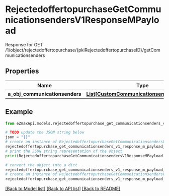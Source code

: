 # RejectedoffertopurchaseGetCommunicationsendersV1ResponseMPayload

Response for GET /1/object/rejectedoffertopurchase/{pkiRejectedoffertopurchaseID}/getCommunicationsenders

## Properties

Name | Type | Description | Notes
------------ | ------------- | ------------- | -------------
**a_obj_communicationsenders** | [**List[CustomCommunicationsenderResponse]**](CustomCommunicationsenderResponse.md) |  | 

## Example

```python
from eZmaxApi.models.rejectedoffertopurchase_get_communicationsenders_v1_response_m_payload import RejectedoffertopurchaseGetCommunicationsendersV1ResponseMPayload

# TODO update the JSON string below
json = "{}"
# create an instance of RejectedoffertopurchaseGetCommunicationsendersV1ResponseMPayload from a JSON string
rejectedoffertopurchase_get_communicationsenders_v1_response_m_payload_instance = RejectedoffertopurchaseGetCommunicationsendersV1ResponseMPayload.from_json(json)
# print the JSON string representation of the object
print(RejectedoffertopurchaseGetCommunicationsendersV1ResponseMPayload.to_json())

# convert the object into a dict
rejectedoffertopurchase_get_communicationsenders_v1_response_m_payload_dict = rejectedoffertopurchase_get_communicationsenders_v1_response_m_payload_instance.to_dict()
# create an instance of RejectedoffertopurchaseGetCommunicationsendersV1ResponseMPayload from a dict
rejectedoffertopurchase_get_communicationsenders_v1_response_m_payload_from_dict = RejectedoffertopurchaseGetCommunicationsendersV1ResponseMPayload.from_dict(rejectedoffertopurchase_get_communicationsenders_v1_response_m_payload_dict)
```
[[Back to Model list]](../README.md#documentation-for-models) [[Back to API list]](../README.md#documentation-for-api-endpoints) [[Back to README]](../README.md)


